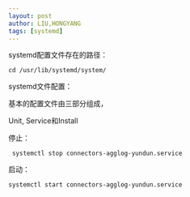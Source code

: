 ```yaml
---
layout: post
author: LIU,HONGYANG
tags: [systemd]
---
```






systemd配置文件存在的路径：

```shell
cd /usr/lib/systemd/system/
```



systemd文件配置：

基本的配置文件由三部分组成，

Unit, Service和Install









停止：

```
 systemctl stop connectors-agglog-yundun.service		
```



启动：

```
systemctl start connectors-agglog-yundun.service	
```

